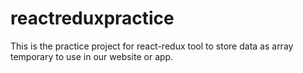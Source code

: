 # reactreduxpractice
This is the practice project for react-redux tool to store data as array temporary to use in our website or app.
